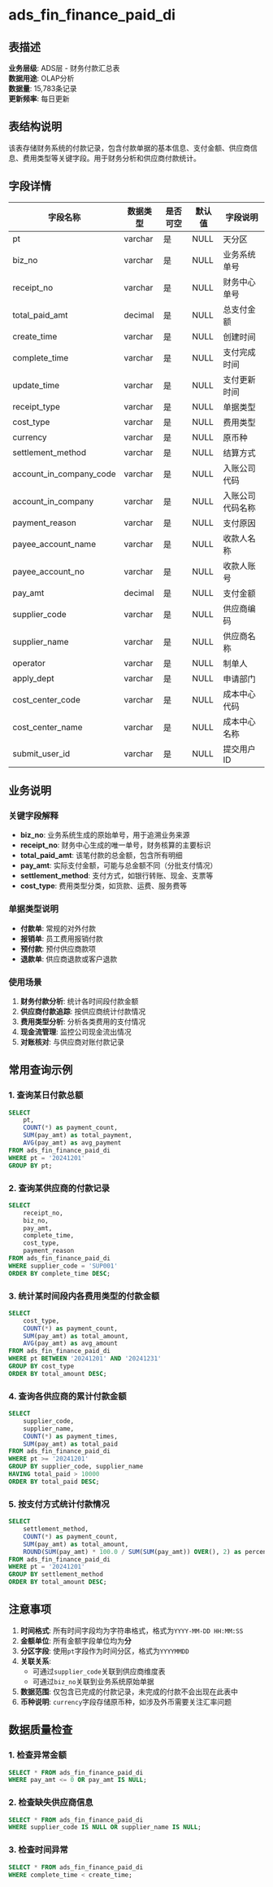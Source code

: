 # ads_fin_finance_paid_di

## 表描述
**业务层级**: ADS层 - 财务付款汇总表  
**数据用途**: OLAP分析  
**数据量**: 15,783条记录  
**更新频率**: 每日更新  

## 表结构说明
该表存储财务系统的付款记录，包含付款单据的基本信息、支付金额、供应商信息、费用类型等关键字段。用于财务分析和供应商付款统计。

## 字段详情

| 字段名称 | 数据类型 | 是否可空 | 默认值 | 字段说明 |
|---------|----------|----------|--------|----------|
| pt | varchar | 是 | NULL | 天分区 |
| biz_no | varchar | 是 | NULL | 业务系统单号 |
| receipt_no | varchar | 是 | NULL | 财务中心单号 |
| total_paid_amt | decimal | 是 | NULL | 总支付金额 |
| create_time | varchar | 是 | NULL | 创建时间 |
| complete_time | varchar | 是 | NULL | 支付完成时间 |
| update_time | varchar | 是 | NULL | 支付更新时间 |
| receipt_type | varchar | 是 | NULL | 单据类型 |
| cost_type | varchar | 是 | NULL | 费用类型 |
| currency | varchar | 是 | NULL | 原币种 |
| settlement_method | varchar | 是 | NULL | 结算方式 |
| account_in_company_code | varchar | 是 | NULL | 入账公司代码 |
| account_in_company | varchar | 是 | NULL | 入账公司代码名称 |
| payment_reason | varchar | 是 | NULL | 支付原因 |
| payee_account_name | varchar | 是 | NULL | 收款人名称 |
| payee_account_no | varchar | 是 | NULL | 收款人账号 |
| pay_amt | decimal | 是 | NULL | 支付金额 |
| supplier_code | varchar | 是 | NULL | 供应商编码 |
| supplier_name | varchar | 是 | NULL | 供应商名称 |
| operator | varchar | 是 | NULL | 制单人 |
| apply_dept | varchar | 是 | NULL | 申请部门 |
| cost_center_code | varchar | 是 | NULL | 成本中心代码 |
| cost_center_name | varchar | 是 | NULL | 成本中心名称 |
| submit_user_id | varchar | 是 | NULL | 提交用户ID |

## 业务说明

### 关键字段解释
- **biz_no**: 业务系统生成的原始单号，用于追溯业务来源
- **receipt_no**: 财务中心生成的唯一单号，财务核算的主要标识
- **total_paid_amt**: 该笔付款的总金额，包含所有明细
- **pay_amt**: 实际支付金额，可能与总金额不同（分批支付情况）
- **settlement_method**: 支付方式，如银行转账、现金、支票等
- **cost_type**: 费用类型分类，如货款、运费、服务费等

### 单据类型说明
- **付款单**: 常规的对外付款
- **报销单**: 员工费用报销付款
- **预付款**: 预付供应商款项
- **退款单**: 供应商退款或客户退款

### 使用场景
1. **财务付款分析**: 统计各时间段付款金额
2. **供应商付款追踪**: 按供应商统计付款情况
3. **费用类型分析**: 分析各类费用的支付情况
4. **现金流管理**: 监控公司现金流出情况
5. **对账核对**: 与供应商对账付款记录

## 常用查询示例

### 1. 查询某日付款总额
```sql
SELECT 
    pt,
    COUNT(*) as payment_count,
    SUM(pay_amt) as total_payment,
    AVG(pay_amt) as avg_payment
FROM ads_fin_finance_paid_di
WHERE pt = '20241201'
GROUP BY pt;
```

### 2. 查询某供应商的付款记录
```sql
SELECT 
    receipt_no,
    biz_no,
    pay_amt,
    complete_time,
    cost_type,
    payment_reason
FROM ads_fin_finance_paid_di
WHERE supplier_code = 'SUP001'
ORDER BY complete_time DESC;
```

### 3. 统计某时间段内各费用类型的付款金额
```sql
SELECT 
    cost_type,
    COUNT(*) as payment_count,
    SUM(pay_amt) as total_amount,
    AVG(pay_amt) as avg_amount
FROM ads_fin_finance_paid_di
WHERE pt BETWEEN '20241201' AND '20241231'
GROUP BY cost_type
ORDER BY total_amount DESC;
```

### 4. 查询各供应商的累计付款金额
```sql
SELECT 
    supplier_code,
    supplier_name,
    COUNT(*) as payment_times,
    SUM(pay_amt) as total_paid
FROM ads_fin_finance_paid_di
WHERE pt >= '20241201'
GROUP BY supplier_code, supplier_name
HAVING total_paid > 10000
ORDER BY total_paid DESC;
```

### 5. 按支付方式统计付款情况
```sql
SELECT 
    settlement_method,
    COUNT(*) as payment_count,
    SUM(pay_amt) as total_amount,
    ROUND(SUM(pay_amt) * 100.0 / SUM(SUM(pay_amt)) OVER(), 2) as percentage
FROM ads_fin_finance_paid_di
WHERE pt = '20241201'
GROUP BY settlement_method
ORDER BY total_amount DESC;
```

## 注意事项

1. **时间格式**: 所有时间字段均为字符串格式，格式为`YYYY-MM-DD HH:MM:SS`
2. **金额单位**: 所有金额字段单位均为**分**
3. **分区字段**: 使用`pt`字段作为时间分区，格式为`YYYYMMDD`
4. **关联关系**: 
   - 可通过`supplier_code`关联到供应商维度表
   - 可通过`biz_no`关联到业务系统原始单据
5. **数据范围**: 仅包含已完成的付款记录，未完成的付款不会出现在此表中
6. **币种说明**: `currency`字段存储原币种，如涉及外币需要关注汇率问题

## 数据质量检查

### 1. 检查异常金额
```sql
SELECT * FROM ads_fin_finance_paid_di
WHERE pay_amt <= 0 OR pay_amt IS NULL;
```

### 2. 检查缺失供应商信息
```sql
SELECT * FROM ads_fin_finance_paid_di
WHERE supplier_code IS NULL OR supplier_name IS NULL;
```

### 3. 检查时间异常
```sql
SELECT * FROM ads_fin_finance_paid_di
WHERE complete_time < create_time;
```